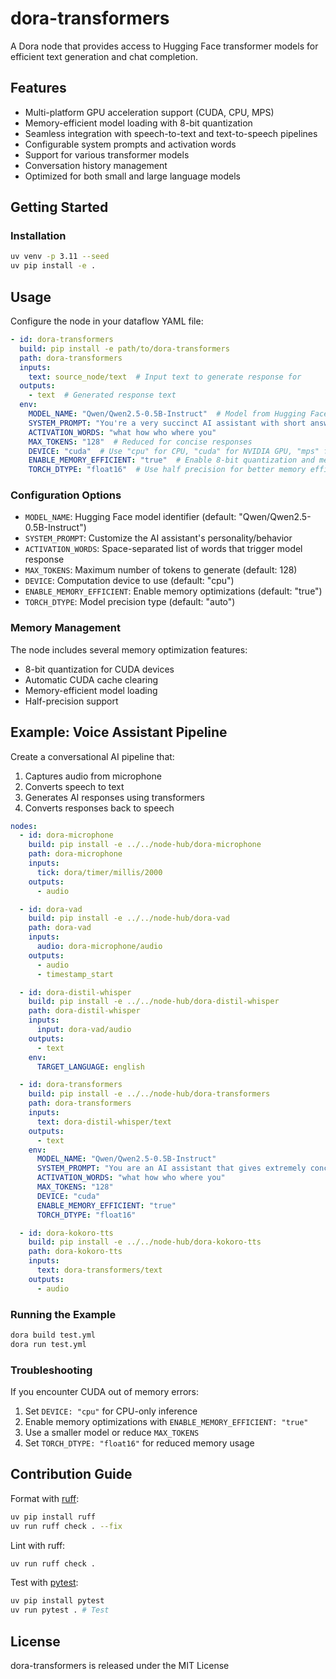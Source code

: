 # dora-transformers

A Dora node that provides access to Hugging Face transformer models for efficient text generation and chat completion.

## Features

- Multi-platform GPU acceleration support (CUDA, CPU, MPS)
- Memory-efficient model loading with 8-bit quantization
- Seamless integration with speech-to-text and text-to-speech pipelines
- Configurable system prompts and activation words
- Support for various transformer models
- Conversation history management
- Optimized for both small and large language models

## Getting Started

### Installation

```bash
uv venv -p 3.11 --seed
uv pip install -e .
```

## Usage

Configure the node in your dataflow YAML file:

```yaml
- id: dora-transformers
  build: pip install -e path/to/dora-transformers
  path: dora-transformers
  inputs:
    text: source_node/text  # Input text to generate response for
  outputs:
    - text  # Generated response text
  env:
    MODEL_NAME: "Qwen/Qwen2.5-0.5B-Instruct"  # Model from Hugging Face
    SYSTEM_PROMPT: "You're a very succinct AI assistant with short answers."
    ACTIVATION_WORDS: "what how who where you"
    MAX_TOKENS: "128"  # Reduced for concise responses
    DEVICE: "cuda"  # Use "cpu" for CPU, "cuda" for NVIDIA GPU, "mps" for Apple Silicon
    ENABLE_MEMORY_EFFICIENT: "true"  # Enable 8-bit quantization and memory optimizations
    TORCH_DTYPE: "float16"  # Use half precision for better memory efficiency
```

### Configuration Options

- `MODEL_NAME`: Hugging Face model identifier (default: "Qwen/Qwen2.5-0.5B-Instruct")
- `SYSTEM_PROMPT`: Customize the AI assistant's personality/behavior
- `ACTIVATION_WORDS`: Space-separated list of words that trigger model response
- `MAX_TOKENS`: Maximum number of tokens to generate (default: 128)
- `DEVICE`: Computation device to use (default: "cpu")
- `ENABLE_MEMORY_EFFICIENT`: Enable memory optimizations (default: "true")
- `TORCH_DTYPE`: Model precision type (default: "auto")

### Memory Management

The node includes several memory optimization features:
- 8-bit quantization for CUDA devices
- Automatic CUDA cache clearing
- Memory-efficient model loading
- Half-precision support

## Example: Voice Assistant Pipeline

Create a conversational AI pipeline that:
1. Captures audio from microphone
2. Converts speech to text
3. Generates AI responses using transformers
4. Converts responses back to speech

```yaml
nodes:
  - id: dora-microphone
    build: pip install -e ../../node-hub/dora-microphone
    path: dora-microphone
    inputs:
      tick: dora/timer/millis/2000
    outputs:
      - audio

  - id: dora-vad
    build: pip install -e ../../node-hub/dora-vad
    path: dora-vad
    inputs:
      audio: dora-microphone/audio
    outputs:
      - audio
      - timestamp_start

  - id: dora-distil-whisper
    build: pip install -e ../../node-hub/dora-distil-whisper
    path: dora-distil-whisper
    inputs:
      input: dora-vad/audio
    outputs:
      - text
    env:
      TARGET_LANGUAGE: english

  - id: dora-transformers
    build: pip install -e ../../node-hub/dora-transformers
    path: dora-transformers
    inputs:
      text: dora-distil-whisper/text
    outputs:
      - text
    env:
      MODEL_NAME: "Qwen/Qwen2.5-0.5B-Instruct"
      SYSTEM_PROMPT: "You are an AI assistant that gives extremely concise responses, never more than one or two sentences. Always be direct and to the point."
      ACTIVATION_WORDS: "what how who where you"
      MAX_TOKENS: "128"
      DEVICE: "cuda"
      ENABLE_MEMORY_EFFICIENT: "true"
      TORCH_DTYPE: "float16"

  - id: dora-kokoro-tts
    build: pip install -e ../../node-hub/dora-kokoro-tts
    path: dora-kokoro-tts
    inputs:
      text: dora-transformers/text
    outputs:
      - audio
```

### Running the Example

```bash
dora build test.yml
dora run test.yml
```

### Troubleshooting

If you encounter CUDA out of memory errors:
1. Set `DEVICE: "cpu"` for CPU-only inference
2. Enable memory optimizations with `ENABLE_MEMORY_EFFICIENT: "true"`
3. Use a smaller model or reduce `MAX_TOKENS`
4. Set `TORCH_DTYPE: "float16"` for reduced memory usage

## Contribution Guide

Format with [ruff](https://docs.astral.sh/ruff/):
```bash
uv pip install ruff
uv run ruff check . --fix
```

Lint with ruff:
```bash
uv run ruff check .
```

Test with [pytest](https://github.com/pytest-dev/pytest):
```bash
uv pip install pytest
uv run pytest . # Test
```

## License

dora-transformers is released under the MIT License
